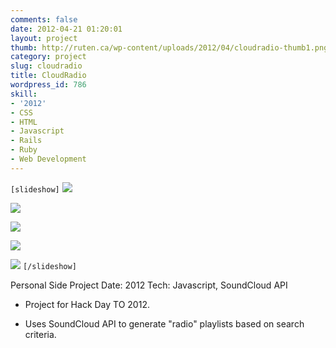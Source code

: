 ```yaml
---
comments: false
date: 2012-04-21 01:20:01
layout: project
thumb: http://ruten.ca/wp-content/uploads/2012/04/cloudradio-thumb1.png
category: project
slug: cloudradio
title: CloudRadio
wordpress_id: 786
skill:
- '2012'
- CSS
- HTML
- Javascript
- Rails
- Ruby
- Web Development
---
```


`[slideshow]`
![](http://ruten.ca/wp-content/uploads/2012/04/cropped4.png)

![](http://ruten.ca/wp-content/uploads/2012/04/cropped2.png)

![](http://ruten.ca/wp-content/uploads/2012/04/cropped3.png)

![](http://ruten.ca/wp-content/uploads/2012/04/cropped5.png)

![](http://ruten.ca/wp-content/uploads/2012/04/cropped6.png)
`[/slideshow]`

Personal Side Project
Date: 2012
Tech: Javascript, SoundCloud API



	
  * Project for Hack Day TO 2012.

	
  * Uses SoundCloud API to generate "radio" playlists based on search criteria.


